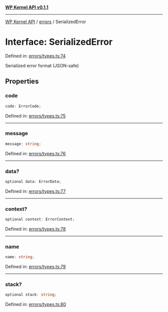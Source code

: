 [**WP Kernel API v0.1.1**](../../README.md)

---

[WP Kernel API](../../README.md) / [errors](../README.md) / SerializedError

# Interface: SerializedError

Defined in: [errors/types.ts:74](https://github.com/theGeekist/wp-kernel/blob/main/packages/kernel/src/errors/types.ts#L74)

Serialized error format (JSON-safe)

## Properties

### code

```ts
code: ErrorCode;
```

Defined in: [errors/types.ts:75](https://github.com/theGeekist/wp-kernel/blob/main/packages/kernel/src/errors/types.ts#L75)

---

### message

```ts
message: string;
```

Defined in: [errors/types.ts:76](https://github.com/theGeekist/wp-kernel/blob/main/packages/kernel/src/errors/types.ts#L76)

---

### data?

```ts
optional data: ErrorData;
```

Defined in: [errors/types.ts:77](https://github.com/theGeekist/wp-kernel/blob/main/packages/kernel/src/errors/types.ts#L77)

---

### context?

```ts
optional context: ErrorContext;
```

Defined in: [errors/types.ts:78](https://github.com/theGeekist/wp-kernel/blob/main/packages/kernel/src/errors/types.ts#L78)

---

### name

```ts
name: string;
```

Defined in: [errors/types.ts:79](https://github.com/theGeekist/wp-kernel/blob/main/packages/kernel/src/errors/types.ts#L79)

---

### stack?

```ts
optional stack: string;
```

Defined in: [errors/types.ts:80](https://github.com/theGeekist/wp-kernel/blob/main/packages/kernel/src/errors/types.ts#L80)
